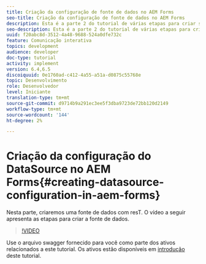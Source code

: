 ```yaml
---
title: Criação da configuração de fonte de dados no AEM Forms
seo-title: Criação da configuração de fonte de dados no AEM Forms
description: Esta é a parte 2 do tutorial de várias etapas para criar seu primeiro documento de comunicações interativas. Nesta parte, criaremos uma fonte de dados com resT.  O vídeo a seguir apresenta as etapas para criar a fonte de dados.
seo-description: Esta é a parte 2 do tutorial de várias etapas para criar seu primeiro documento de comunicações interativas. Nesta parte, criaremos uma fonte de dados com resT.  O vídeo a seguir apresenta as etapas para criar a fonte de dados.
uuid: f20abc8d-3512-4a48-9688-524a0dfe732c
feature: Comunicação interativa
topics: development
audience: developer
doc-type: tutorial
activity: implement
version: 6.4,6.5
discoiquuid: 0e1760ad-c412-4a55-a51a-d0875c55768e
topic: Desenvolvimento
role: Desenvolvedor
level: Iniciante
translation-type: tm+mt
source-git-commit: d9714b9a291ec3ee5f3dba9723de72bb120d2149
workflow-type: tm+mt
source-wordcount: '144'
ht-degree: 2%

---
```



# Criação da configuração do DataSource no AEM Forms{#creating-datasource-configuration-in-aem-forms}

Nesta parte, criaremos uma fonte de dados com resT.  O vídeo a seguir apresenta as etapas para criar a fonte de dados.

>[!VIDEO](https://video.tv.adobe.com/v/22344/?quality=9&learn=on)

Use o arquivo swagger fornecido para você como parte dos ativos relacionados a este tutorial. Os ativos estão disponíveis em [introdução](introduction.md) deste tutorial.
